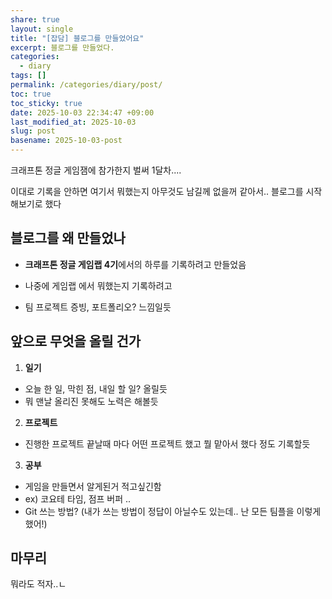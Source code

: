 ```yaml
---
share: true
layout: single
title: "[잡담] 블로그를 만들었어요"
excerpt: 블로그를 만들었다.
categories:
  - diary
tags: []
permalink: /categories/diary/post/
toc: true
toc_sticky: true
date: 2025-10-03 22:34:47 +09:00
last_modified_at: 2025-10-03
slug: post
basename: 2025-10-03-post
---
```

크래프톤 정글 게임잼에 참가한지 벌써 1달차....

이대로 기록을 안하면 여기서 뭐했는지 아무것도 남길께 없을꺼 같아서.. 
블로그를 시작해보기로 했다

## 블로그를 왜 만들었나

- **크래프톤 정글 게임랩 4기**에서의 하루를  기록하려고 만들었음

- 나중에 게임랩 에서 뭐했는지 기록하려고

- 팀 프로젝트 증빙, 포트폴리오? 느낌일듯
  

## 앞으로 무엇을 올릴 건가

1) **일기**

- 오늘 한 일, 막힌 점, 내일 할 일? 올릴듯
- 뭐 맨날 올리진 못해도 노력은 해볼듯


2) **프로젝트**

- 진행한 프로젝트 끝날때 마다 어떤 프로젝트 했고 뭘 맡아서 했다 정도 기록할듯
  
3) **공부**

- 게임을 만들면서 알게된거 적고싶긴함
- ex) 코요테 타임, 점프 버퍼 ..
- Git 쓰는 방법? (내가 쓰는 방법이 정답이 아닐수도 있는데.. 난 모든 팀플을 이렇게 했어!)
  

## 마무리

뭐라도 적자..ㄴ